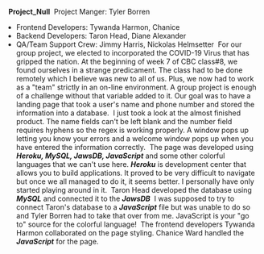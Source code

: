 ​
​
**Project_Null**
​
Project Manger: Tyler Borren
- Frontend Developers: Tywanda Harmon, Chanice
- Backend Developers: Taron Head, Diane Alexander
- QA/Team Support Crew: Jimmy Harris, Nickolas Helmsetter
​
For our group project, we elected to incorporated the COVID-19 Virus that has gripped the nation. At the beginning of week 7 of CBC class#8, we found ourselves in a strange predicament. The class had to be done remotely which I believe was new to all of us. Plus, we now had to work as a "team" strictly in an on-line environment. A group project is enough of a challenge without that variable added to it. Our goal was to have a landing page that took a user's name and phone number and stored the information into a database.
​
I just took a look at the almost finished product. The name fields can't be left blank and the number field requires hyphens so the regex is working properly. A window pops up letting you know your errors and a welcome window pops up when you have entered the information correctly. 
​
The page was developed using ***Heroku, MySQL, JawsDB, JavaScript*** and some other colorful languages that we can't use here.
​
***Heroku*** is development center that allows you to build applications. It proved to be very difficult to navigate but once we all managed to do it, it seems better. I personally have only started playing around in it.
​
Taron Head developed the database using ***MySQL*** and connected it to the ***JawsDB***
​
I was supposed to try to connect Taron's database to a ***JavaScript*** file but was unable to do so and Tyler Borren had to take that over from me. JavaScript is your "go to" source for the colorful language!
​
The frontend developers Tywanda Harmon collaborated on the page styling. Chanice Ward handled the ***JavaScript*** for the page.
​
​